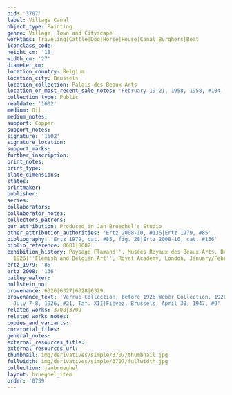 ```yaml
---
pid: '3707'
label: Village Canal
object_type: Painting
genre: Village, Town and Cityscape
worktags: Traveling|Cattle|Dog|Horse|House|Canal|Burghers|Boat
iconclass_code:
height_cm: '18'
width_cm: '27'
diameter_cm:
location_country: Belgium
location_city: Brussels
location_collection: Palais des Beaux-Arts
location_or_most_recent_sale_notes: 'February 19-21, 1958, 1958, #104'
collection_type: Public
realdate: '1602'
medium: Oil
medium_notes:
support: Copper
support_notes:
signature: '1602'
signature_location:
support_marks:
further_inscription:
print_notes:
print_type:
plate_dimensions:
states:
printmaker:
publisher:
series:
collaborators:
collaborator_notes:
collectors_patrons:
our_attribution: Produced in Jan Brueghel's Studio
other_attribution_authorities: 'Ertz 2008-10, #136|Ertz 1979, #85'
bibliography: 'Ertz 1979, cat. #85, fig. 28|Ertz 2008-10, cat. #136'
biblio_reference: 8681|8682
exhibition_history: Paysage Flamand'', Musées Royaux des Beaux-Arts, Brussels, September/November
  1926|''Flemish and Belgian Art'', Royal Academy, London, January/February 1927
ertz_1979: '85'
ertz_2008: '136'
bailey_walker:
hollstein_no:
provenance: 6326|6327|6328|6329
provenance_text: 'Verrue Collection, before 1926|Weber Collection, 1926|Fiévez, Brussels,
  July 7-8, 1926, #21, Taf. XII|Fiévez, Brussels, April 30, 1947, #9'
related_works: 3708|3709
related_works_notes:
copies_and_variants:
curatorial_files:
general_notes:
external_resources_title:
external_resources_url:
thumbnail: img/derivatives/simple/3707/thumbnail.jpg
fullwidth: img/derivatives/simple/3707/fullwidth.jpg
collection: janbrueghel
layout: brueghel_item
order: '0739'
---
```

